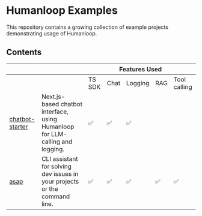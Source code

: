 # Humanloop Examples

This repository contains a growing collection of example projects demonstrating usage of Humanloop.

## Contents

<table>
<thead>
  <tr>
    <th></th>
    <th></th>
    <th colspan="5">Features Used</th>
  </tr>
</thead>
<tbody>
  <tr>
    <td></td>
    <td></td>
    <td>TS SDK</td>
    <td>Chat</td>
    <td>Logging</td>
    <td>RAG</td>
    <td>Tool calling</td>
  </tr>
  <tr>
    <td><a href="/chatbot-starter" target="_blank" rel="noopener noreferrer">chatbot-starter</a></td>
    <td>Next.js-based chatbot interface, using Humanloop for LLM-calling and logging.</td>
    <td>✅</td>
    <td><span style="font-weight:400;font-style:normal">✅</span></td>
    <td>✅</td>
    <td></td>
    <td></td>
  </tr>
  <tr>
    <td><a href="https://github.com/humanloop/asap" target="_blank" rel="noopener noreferrer">asap</a></td>
    <td>CLI assistant for solving dev issues in your projects or the command line.</td>
    <td><span style="font-weight:400;font-style:normal">✅</span></td>
    <td>✅</td>
    <td>✅</td>
    <td>✅</td>
    <td>✅</td>
  </tr>
</tbody>
</table>
